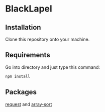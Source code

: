 # BlackLapel

## Installation
Clone this repository onto your machine.

## Requirements
Go into directory and just type this command:
```javascript
npm install
```

## Packages
[request](https://www.npmjs.com/package/request)
and
[array-sort](https://www.npmjs.com/package/array-sort)

